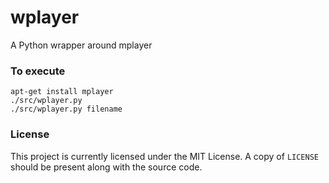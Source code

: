 # wplayer

A Python wrapper around mplayer

### To execute

```
apt-get install mplayer
./src/wplayer.py
./src/wplayer.py filename
```

### License

This project is currently licensed under the MIT License. A copy of `LICENSE` should be present along with the source code.

